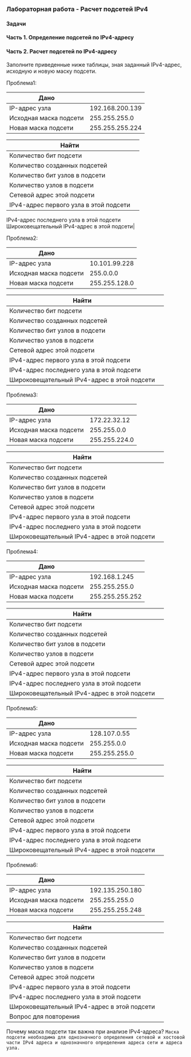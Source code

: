 ### Лабораторная работа - Расчет подсетей IPv4 

#### Задачи
#### Часть 1. Определение подсетей по IPv4-адресу
#### Часть 2. Расчет подсетей по IPv4-адресу

Заполните приведенные ниже таблицы, зная заданный IPv4-адрес, исходную и новую маску подсети.

Проблема1: 

Дано|   |
---|---
IP-адрес узла|	192.168.200.139
Исходная маска подсети|	255.255.255.0
Новая маска подсети|	255.255.255.224

Найти|  |
---|---
Количество бит подсети|	
Количество созданных подсетей|	
Количество бит узлов в подсети|	
Количество узлов в подсети|	
Сетевой адрес этой подсети|
IPv4-адрес первого узла в этой подсети|	
IPv4-адрес последнего узла в этой подсети	
Широковещательный IPv4-адрес в этой подсети|	

Проблема2: 

Дано|  |
---|---
IP-адрес узла|	10.101.99.228
Исходная маска подсети|	255.0.0.0
Новая маска подсети|	255.255.128.0

Найти|  |
---|---
Количество бит подсети|	
Количество созданных подсетей|	
Количество бит узлов в подсети|	
Количество узлов в подсети|
Сетевой адрес этой подсети|	
IPv4-адрес первого узла в этой подсети|	
IPv4-адрес последнего узла в этой подсети|	
Широковещательный IPv4-адрес в этой подсети|

Проблема3:

Дано|  |
---|---
IP-адрес узла|	172.22.32.12
Исходная маска подсети|	255.255.0.0
Новая маска подсети|	255.255.224.0

Найти|  |
---|---
Количество бит подсети|	
Количество созданных подсетей|	
Количество бит узлов в подсети|	
Количество узлов в подсети|	
Сетевой адрес этой подсети|	
IPv4-адрес первого узла в этой подсети|	
IPv4-адрес последнего узла в этой подсети|	
Широковещательный IPv4-адрес в этой подсети|

Проблема4: 

Дано|  |
---|---
IP-адрес узла|	192.168.1.245
Исходная маска подсети|	255.255.255.0
Новая маска подсети|	255.255.255.252

Найти|  |
---|---
Количество бит подсети|	
Количество созданных подсетей|	
Количество бит узлов в подсети|	
Количество узлов в подсети|	
Сетевой адрес этой подсети|	
IPv4-адрес первого узла в этой подсети|	
IPv4-адрес последнего узла в этой подсети|	
Широковещательный IPv4-адрес в этой подсети|

Проблема5: 

Дано|  |
---|---
IP-адрес узла|	128.107.0.55
Исходная маска подсети|	255.255.0.0
Новая маска подсети|	255.255.255.0

Найти|  |
---|---
Количество бит подсети|	
Количество созданных подсетей|
Количество бит узлов в подсети|	
Количество узлов в подсети|	
Сетевой адрес этой подсети|	
IPv4-адрес первого узла в этой подсети|	
IPv4-адрес последнего узла в этой подсети|	
Широковещательный IPv4-адрес в этой подсети|	

Проблема6:

Дано|  |
---|---
IP-адрес узла|	192.135.250.180
Исходная маска подсети|	255.255.255.0
Новая маска подсети|	255.255.255.248

Найти|  |
---|---
Количество бит подсети|	
Количество созданных подсетей|	
Количество бит узлов в подсети|	
Количество узлов в подсети|	
Сетевой адрес этой подсети|	
IPv4-адрес первого узла в этой подсети|	
IPv4-адрес последнего узла в этой подсети|	
Широковещательный IPv4-адрес в этой подсети|	
Вопрос для повторения|

Почему маска подсети так важна при анализе IPv4-адреса?
`
Маска подсети необходима для однозначного определения сетевой и хостовой части IPv4 адреса
и однозначного определения адреса сети и адреса узла.
`


